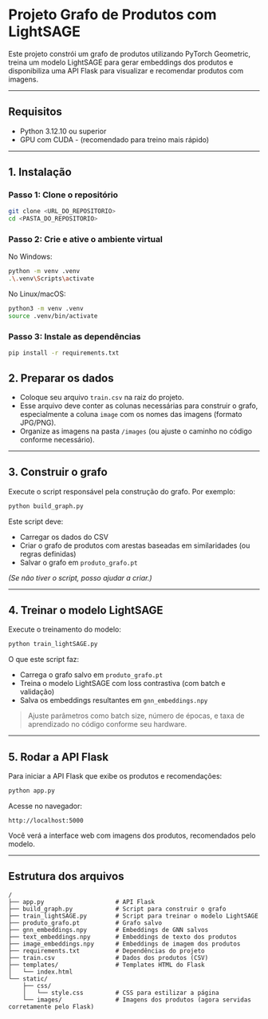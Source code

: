 
# Projeto Grafo de Produtos com LightSAGE

Este projeto constrói um grafo de produtos utilizando PyTorch Geometric, treina um modelo LightSAGE para gerar embeddings dos produtos e disponibiliza uma API Flask para visualizar e recomendar produtos com imagens.

---

## Requisitos

- Python 3.12.10 ou superior
- GPU com CUDA - (recomendado para treino mais rápido)

---

## 1. Instalação

### Passo 1: Clone o repositório

```bash
git clone <URL_DO_REPOSITORIO>
cd <PASTA_DO_REPOSITORIO>
```

### Passo 2: Crie e ative o ambiente virtual

No Windows:

```bash
python -m venv .venv
.\.venv\Scripts\activate
```

No Linux/macOS:

```bash
python3 -m venv .venv
source .venv/bin/activate
```

### Passo 3: Instale as dependências

```bash
pip install -r requirements.txt
```

## 2. Preparar os dados

- Coloque seu arquivo `train.csv` na raiz do projeto.
- Esse arquivo deve conter as colunas necessárias para construir o grafo, especialmente a coluna `image` com os nomes das imagens (formato JPG/PNG).
- Organize as imagens na pasta `/images` (ou ajuste o caminho no código conforme necessário).

---

## 3. Construir o grafo

Execute o script responsável pela construção do grafo. Por exemplo:

```bash
python build_graph.py
```

Este script deve:

- Carregar os dados do CSV
- Criar o grafo de produtos com arestas baseadas em similaridades (ou regras definidas)
- Salvar o grafo em `produto_grafo.pt`

*(Se não tiver o script, posso ajudar a criar.)*

---

## 4. Treinar o modelo LightSAGE

Execute o treinamento do modelo:

```bash
python train_lightSAGE.py
```

O que este script faz:

- Carrega o grafo salvo em `produto_grafo.pt`
- Treina o modelo LightSAGE com loss contrastiva (com batch e validação)
- Salva os embeddings resultantes em `gnn_embeddings.npy`

> Ajuste parâmetros como batch size, número de épocas, e taxa de aprendizado no código conforme seu hardware.

---

## 5. Rodar a API Flask

Para iniciar a API Flask que exibe os produtos e recomendações:

```bash
python app.py
```

Acesse no navegador:

```
http://localhost:5000
```

Você verá a interface web com imagens dos produtos, recomendados pelo modelo.

---

## Estrutura dos arquivos
```
/
├── app.py                    # API Flask
├── build_graph.py            # Script para construir o grafo
├── train_lightSAGE.py        # Script para treinar o modelo LightSAGE
├── produto_grafo.pt          # Grafo salvo
├── gnn_embeddings.npy        # Embeddings de GNN salvos
├── text_embeddings.npy       # Embeddings de texto dos produtos
├── image_embeddings.npy      # Embeddings de imagem dos produtos
├── requirements.txt          # Dependências do projeto
├── train.csv                 # Dados dos produtos (CSV)
├── templates/                # Templates HTML do Flask
│   └── index.html
└── static/
    ├── css/
    │   └── style.css         # CSS para estilizar a página
    └── images/               # Imagens dos produtos (agora servidas corretamente pelo Flask)
```
